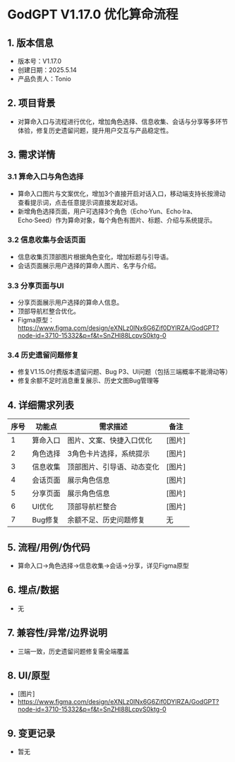 # GodGPT V1.17.0 优化算命流程

## 1. 版本信息
- 版本号：V1.17.0
- 创建日期：2025.5.14
- 产品负责人：Tonio

## 2. 项目背景
- 对算命入口与流程进行优化，增加角色选择、信息收集、会话与分享等多环节体验，修复历史遗留问题，提升用户交互与产品稳定性。

## 3. 需求详情
### 3.1 算命入口与角色选择
- 算命入口图片与文案优化，增加3个直接开启对话入口，移动端支持长按滑动查看提示词，点击任意提示词直接发起对话。
- 新增角色选择页面，用户可选择3个角色（Echo·Yun、Echo·lra、Echo·Seed）作为算命对象，每个角色有图片、标题、介绍与系统提示。

### 3.2 信息收集与会话页面
- 信息收集页顶部图片根据角色变化，增加标题与引导语。
- 会话页面展示用户选择的算命人图片、名字与介绍。

### 3.3 分享页面与UI
- 分享页面展示用户选择的算命人信息。
- 顶部导航栏整合优化。
- Figma原型：https://www.figma.com/design/eXNLz0INx6G6Zif0DYlRZA/GodGPT?node-id=3710-15332&p=f&t=SnZHl88LcpvS0ktg-0

### 3.4 历史遗留问题修复
- 修复V1.15.0付费版本遗留问题、Bug P3、UI问题（包括三端概率不能滑动等）
- 修复余额不足时消息重复展示、历史文图Bug管理等

## 4. 详细需求列表
| 序号 | 功能点 | 需求描述 | 备注 |
|------|--------|----------|------|
| 1    | 算命入口 | 图片、文案、快捷入口优化 | [图片] |
| 2    | 角色选择 | 3角色卡片选择，系统提示 | [图片] |
| 3    | 信息收集 | 顶部图片、引导语、动态变化 | [图片] |
| 4    | 会话页面 | 展示角色信息 | [图片] |
| 5    | 分享页面 | 展示角色信息 | [图片] |
| 6    | UI优化 | 顶部导航栏整合 | [图片] |
| 7    | Bug修复 | 余额不足、历史问题修复 | 无 |

## 5. 流程/用例/伪代码
- 算命入口→角色选择→信息收集→会话→分享，详见Figma原型

## 6. 埋点/数据
- 无

## 7. 兼容性/异常/边界说明
- 三端一致，历史遗留问题修复需全端覆盖

## 8. UI/原型
- [图片]
- https://www.figma.com/design/eXNLz0INx6G6Zif0DYlRZA/GodGPT?node-id=3710-15332&p=f&t=SnZHl88LcpvS0ktg-0

## 9. 变更记录
- 暂无




